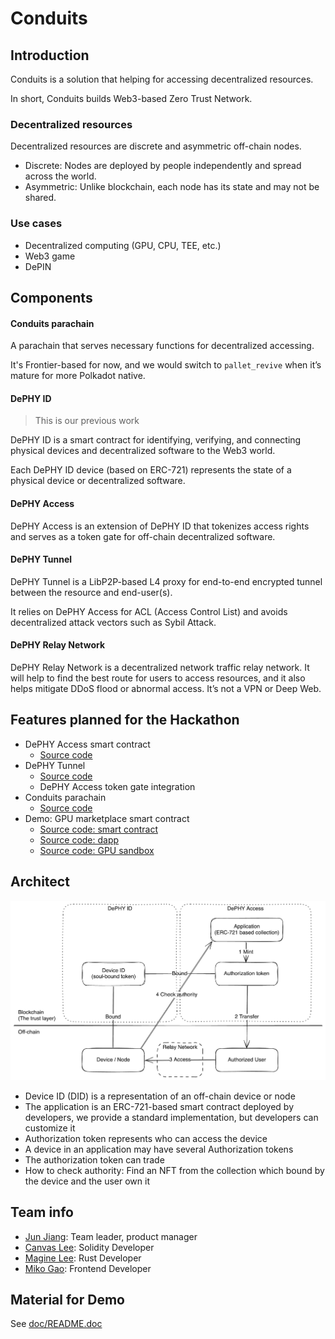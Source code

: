 Conduits
====

## Introduction

Conduits is a solution that helping for accessing decentralized resources.

In short, Conduits builds Web3-based Zero Trust Network.

### Decentralized resources

Decentralized resources are discrete and asymmetric off-chain nodes.

- Discrete: Nodes are deployed by people independently and spread across the world.
- Asymmetric: Unlike blockchain, each node has its state and may not be shared.

### Use cases

- Decentralized computing (GPU, CPU, TEE, etc.)
- Web3 game
- DePIN

## Components

#### Conduits parachain

A parachain that serves necessary functions for decentralized accessing.

It's Frontier-based for now, and we would switch to `pallet_revive` when it’s mature for more Polkadot native.

#### DePHY ID

> This is our previous work

DePHY ID is a smart contract for identifying, verifying, and connecting physical devices and decentralized software to the Web3 world.

Each DePHY ID device (based on ERC-721) represents the state of a physical device or decentralized software.

#### DePHY Access

DePHY Access is an extension of DePHY ID that tokenizes access rights and serves as a token gate for off-chain decentralized software.

#### DePHY Tunnel

DePHY Tunnel is a LibP2P-based L4 proxy for end-to-end encrypted tunnel between the resource and end-user(s).

It relies on DePHY Access for ACL (Access Control List) and avoids decentralized attack vectors such as Sybil Attack.

#### DePHY Relay Network

DePHY Relay Network is a decentralized network traffic relay network.
It will help to find the best route for users to access resources, and it also helps mitigate DDoS flood or abnormal access.
It’s not a VPN or Deep Web.

## Features planned for the Hackathon

- DePHY Access smart contract
  - [Source code](src/dephy-id-evm/extensions/access/)
- DePHY Tunnel
  - [Source code](src/tunnel/)
  - DePHY Access token gate integration
- Conduits parachain
  - [Source code](src/conduits-parachain/)
- Demo: GPU marketplace smart contract
  - [Source code: smart contract](src/marketplace/)
  - [Source code: dapp](src/marketplace-dapp/)
  - [Source code: GPU sandbox](src/jupyter-container/)

## Architect

![Conduits architecture](doc/architecture.png)

- Device ID (DID) is a representation of an off-chain device or node
- The application is an ERC-721-based smart contract deployed by developers, we provide a standard implementation, but developers can customize it
- Authorization token represents who can access the device
- A device in an application may have several Authorization tokens
- The authorization token can trade
- How to check authority: Find an NFT from the collection which bound by the device and the user own it

## Team info

- [Jun Jiang](https://github.com/jasl): Team leader, product manager
- [Canvas Lee](https://github.com/CanvasL): Solidity Developer
- [Magine Lee](https://github.com/Ma233): Rust Developer
- [Miko Gao](https://github.com/gaowhen): Frontend Developer

## Material for Demo

See [doc/README.doc](./doc/README.md)
